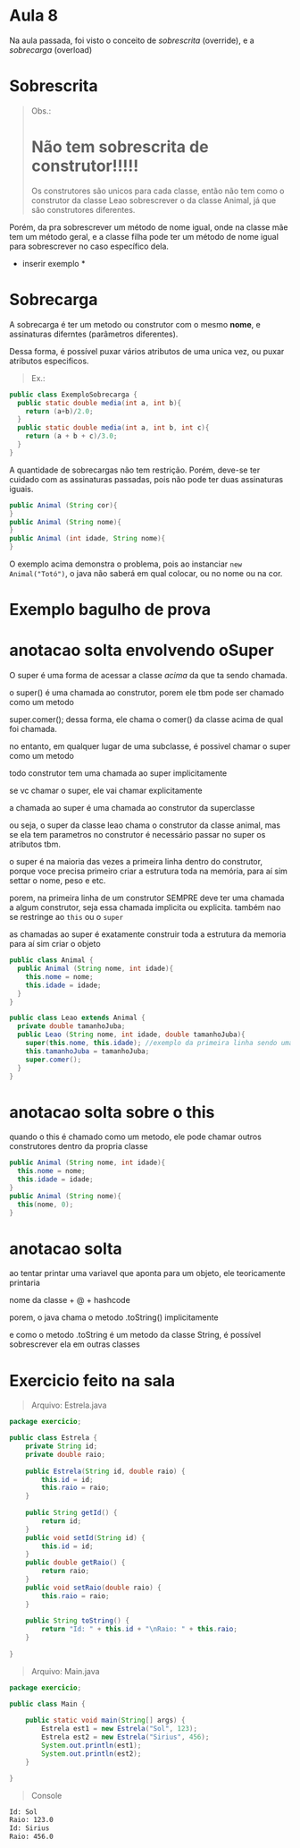# Aula 8

Na aula passada, foi visto o conceito de _sobrescrita_ (override), e a _sobrecarga_ (overload)

# Sobrescrita

> Obs.: <h1>Não tem sobrescrita de construtor!!!!!</h1> Os construtores são unicos para cada classe, então não tem como o construtor da classe Leao sobrescrever o da classe Animal, já que são construtores diferentes.

Porém, da pra sobrescrever um método de nome igual, onde na classe mãe tem um método geral, e a classe filha pode ter um método de nome igual para sobrescrever no caso específico dela.

* inserir exemplo *



# Sobrecarga

A sobrecarga é ter um metodo ou construtor com o mesmo **nome**, e assinaturas diferntes (parâmetros diferentes).

Dessa forma, é possível puxar vários atributos de uma unica vez, ou puxar atributos especificos.

> Ex.:

```java
public class ExemploSobrecarga {
  public static double media(int a, int b){
    return (a+b)/2.0;
  }
  public static double media(int a, int b, int c){
    return (a + b + c)/3.0;
  }
}
```

A quantidade de sobrecargas não tem restrição. Porém, deve-se ter cuidado com as assinaturas passadas, pois não pode ter duas assinaturas iguais.

```java
public Animal (String cor){
}
public Animal (String nome){
}
public Animal (int idade, String nome){
}
```

O exemplo acima demonstra o problema, pois ao instanciar `new Animal("Totó")`, o java não saberá em qual colocar, ou no nome ou na cor.

# Exemplo bagulho de prova


# anotacao solta envolvendo oSuper

O super é uma forma de acessar a classe _acima_ da que ta sendo chamada.

o super() é uma chamada ao construtor, porem ele tbm pode ser chamado como um metodo

super.comer(); dessa forma, ele chama o comer() da classe acima de qual foi chamada.

no entanto, em qualquer lugar de uma subclasse, é possivel chamar o super como um metodo

todo construtor tem uma chamada ao super implicitamente

se vc chamar o super, ele vai chamar explicitamente

a chamada ao super é uma chamada ao construtor da superclasse

ou seja, o super da classe leao chama o construtor da classe animal, mas se ela tem parametros no construtor é necessário passar no super os atributos tbm.

o super é na maioria das vezes a primeira linha dentro do construtor, porque voce precisa primeiro criar a estrutura toda na memória, para aí sim settar o nome, peso e etc.

porem, na primeira linha de um construtor SEMPRE deve ter uma chamada a algum construtor, seja essa chamada implicita ou explicita. também nao se restringe ao `this` ou o `super`

as chamadas ao super é exatamente construir toda a estrutura da memoria para aí sim criar o objeto

```java
public class Animal {
  public Animal (String nome, int idade){
    this.nome = nome;
    this.idade = idade;
  }
}

public class Leao extends Animal {
  private double tamanhoJuba;
  public Leao (String nome, int idade, double tamanhoJuba){
    super(this.nome, this.idade); //exemplo da primeira linha sendo uma chamada a um construtor
    this.tamanhoJuba = tamanhoJuba;
    super.comer();
  }
}
```

# anotacao solta sobre o this

quando o this é chamado como um metodo, ele pode chamar outros construtores dentro da propria classe

```java
public Animal (String nome, int idade){
  this.nome = nome;
  this.idade = idade;
}
public Animal (String nome){
  this(nome, 0);
}

```

# anotacao solta

ao tentar printar uma variavel que aponta para um objeto, ele teoricamente printaria

nome da classe + @ + hashcode

porem, o java chama o metodo .toString() implicitamente

e como o metodo .toString é um metodo da classe String, é possível sobrescrever ela em outras classes

# Exercicio feito na sala

> Arquivo: Estrela.java

```java
package exercicio;

public class Estrela {
	private String id;
	private double raio;
	
	public Estrela(String id, double raio) {
		this.id = id;
		this.raio = raio;
	}
	
	public String getId() {
		return id;
	}
	public void setId(String id) {
		this.id = id;
	}
	public double getRaio() {
		return raio;
	}
	public void setRaio(double raio) {
		this.raio = raio;
	}
	
	public String toString() {
		return "Id: " + this.id + "\nRaio: " + this.raio;
	}
	
}

```

> Arquivo: Main.java

```java
package exercicio;

public class Main {
	
	public static void main(String[] args) {
		Estrela est1 = new Estrela("Sol", 123);
		Estrela est2 = new Estrela("Sirius", 456);
		System.out.println(est1);
		System.out.println(est2);
	}

}
```

> Console

```txt
Id: Sol
Raio: 123.0
Id: Sirius
Raio: 456.0
```
